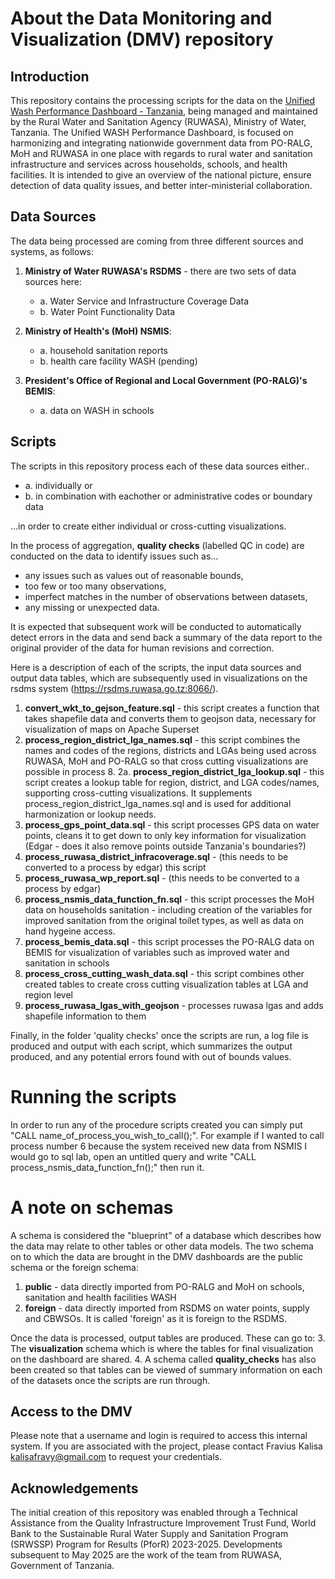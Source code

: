 # About the Data Monitoring and Visualization (DMV) repository 

## Introduction 

This repository contains the processing scripts for the data on the [Unified Wash Performance Dashboard - Tanzania](https://rsdms.ruwasa.go.tz:8066/), being managed and maintained by the Rural Water and Sanitation Agency (RUWASA), Ministry of Water, Tanzania. The Unified WASH Performance Dashboard, is focused on harmonizing and integrating nationwide government data from PO-RALG, MoH and RUWASA in one place with regards to rural water and sanitation infrastructure and services across households, schools, and health facilities. It is intended to give an overview of the national picture, ensure detection of data quality issues, and better inter-ministerial collaboration. 

## Data Sources

The data being processed are coming from three different sources and systems, as follows: 

1. **Ministry of Water RUWASA's RSDMS** - there are two sets of data sources here:
   - a. Water Service and Infrastructure Coverage Data  
   - b. Water Point Functionality Data 

2. **Ministry of Health's (MoH) NSMIS**:
   - a. household sanitation reports
   - b. health care facility WASH (pending)

3. **President's Office of Regional and Local Government (PO-RALG)'s BEMIS**:
   - a. data on WASH in schools
  
## Scripts

The scripts in this repository process each of these data sources either.. 
- a. individually or 
- b. in combination with eachother or administrative codes or boundary data 

...in order to create either individual or cross-cutting visualizations. 

In the process of aggregation, **quality checks** (labelled QC in code) are conducted on the data to identify issues such as... 
- any issues such as values out of reasonable bounds,
- too few or too many observations,
- imperfect matches in the number of observations between datasets,
- any missing or unexpected data.

It is expected that subsequent work will be conducted to automatically detect errors in the data and send back a summary of the data report to the original provider of the data for human revisions and correction.  


Here is a description of each of the scripts, the input data sources and output data tables, which are subsequently used in visualizations on the rsdms system (https://rsdms.ruwasa.go.tz:8066/). 

1. **convert_wkt_to_gejson_feature.sql** - this script creates a function that takes shapefile data and converts them to geojson data, necessary for visualization of maps on Apache Superset  
2. **process_region_district_lga_names.sql** - this script combines the names and codes of the regions, districts and LGAs being used across RUWASA, MoH and PO-RALG so that cross cutting visualizations are possible in process 8. 
2a. **process_region_district_lga_lookup.sql** - this script creates a lookup table for region, district, and LGA codes/names, supporting cross-cutting visualizations. It supplements process_region_district_lga_names.sql and is used for additional harmonization or lookup needs.
3. **process_gps_point_data.sql** - this script processes GPS data on water points, cleans it to get down to only key information for visualization (Edgar - does it also remove points outside Tanzania's boundaries?) 
4. **process_ruwasa_district_infracoverage.sql** - (this needs to be converted to a process by edgar) this script 
5. **process_ruwasa_wp_report.sql** - (this needs to be converted to a process by edgar)
6. **process_nsmis_data_function_fn.sql** - this script processes the MoH data on households sanitation - including creation of the variables for improved sanitation from the original toilet types, as well as data on hand hygeine access. 
7. **process_bemis_data.sql** - this script processes the PO-RALG data on BEMIS for visualization of variables such as improved water and sanitation in schools 
8. **process_cross_cutting_wash_data.sql** - this script combines other created tables to create cross cutting visualization tables at LGA and region level
9. **process_ruwasa_lgas_with_geojson** - processes ruwasa lgas and adds shapefile information to them


Finally, in the folder 'quality checks' once the scripts are run, a log file is produced and output with each script, which summarizes the output produced, and any potential errors found with out of bounds values. 

# Running the scripts
In order to run any of the procedure scripts created you can simply put "CALL name_of_process_you_wish_to_call();". For example if I wanted to call process number 6 because the system received new data from NSMIS I would go to sql lab, open an untitled query and write "CALL process_nsmis_data_function_fn();" then run it. 

# A note on schemas 

A schema is considered the "blueprint" of a database which describes how the data may relate to other tables or other data models. The two schema on to which the data are brought in the DMV dashboards are the public schema or the foreign schema:

1. **public** - data directly imported from PO-RALG and MoH on schools, sanitation and health facilities WASH
2. **foreign** - data directly imported from RSDMS on water points, supply and CBWSOs. It is called 'foreign' as it is foreign to the RSDMS.  

Once the data is processed, output tables are produced. These can go to: 
3. The **visualization** schema which is where the tables for final visualization on the dashboard are shared. 
4. A schema called **quality_checks** has also been created so that tables can be viewed of summary information on each of the datasets once the scripts are run through. 

## Access to the DMV

Please note that a username and login is required to access this internal system. If you are associated with the project, please contact Fravius Kalisa kalisafravy@gmail.com to request your credentials. 

## Acknowledgements 

The initial creation of this repository was enabled through a Technical Assistance from the Quality Infrastructure Improvement Trust Fund, World Bank to the Sustainable Rural Water Supply and Sanitation Program (SRWSSP) Program for Results (PforR) 2023-2025. Developments subsequent to May 2025 are the work of the team from RUWASA, Government of Tanzania. 


